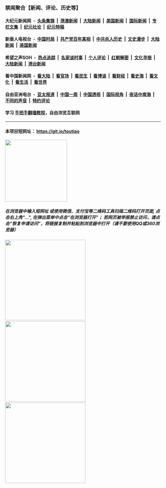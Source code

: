 ### 禁闻聚合【新闻、评论、历史等】

#### 大纪元新闻网 &nbsp;-&nbsp; [头条集锦](indexes/E头条集锦.md?t=02082322) &nbsp;|&nbsp; [港澳新闻](indexes/E港澳新闻.md?t=02082322)  &nbsp;|&nbsp; [大陆新闻](indexes/E大陆新闻.md?t=02082322) &nbsp;|&nbsp; [美国新闻](indexes/E美国新闻.md?t=02082322) &nbsp;|&nbsp; [国际新闻](indexes/E国际新闻.md?t=02082322) &nbsp;|&nbsp; [专栏文集](indexes/E专栏文集.md?t=02082322) &nbsp;|&nbsp; [纪元社论](indexes/E纪元社论.md?t=02082322) &nbsp;|&nbsp; [纪元特稿](indexes/E纪元特稿.md?t=02082322) 

#### 新唐人电视台 &nbsp;-&nbsp; [中国时局](indexes/N中国时局.md?t=02082322) &nbsp;|&nbsp; [共产党百年真相](indexes/N共产党百年真相.md?t=02082322) &nbsp;|&nbsp; [中共杀人历史](indexes/N中共杀人历史.md?t=02082322) &nbsp;|&nbsp; [文史漫步](indexes/N文史漫步.md?t=02082322) &nbsp;|&nbsp; [大陆新闻](indexes/N大陆新闻.md?t=02082322) &nbsp;|&nbsp; [美国新闻](indexes/N美国新闻.md?t=02082322)

#### 希望之声SOH &nbsp;-&nbsp; [热点追踪](indexes/H热点追踪.md?t=02082322) &nbsp;|&nbsp; [名家谈时事](indexes/H名家谈时事.md?t=02082322) &nbsp;|&nbsp; [个人评论](indexes/H个人评论.md?t=02082322)  &nbsp;|&nbsp; [红朝解密](indexes/H红朝解密.md?t=02082322) &nbsp;|&nbsp; [文化寻根](indexes/H文化寻根.md?t=02082322) &nbsp;|&nbsp; [大陆新闻](indexes/H大陆新闻.md?t=02082322) &nbsp;|&nbsp; [港台新闻](indexes/H港台新闻.md?t=02082322)

#### 看中国新闻网 &nbsp;-&nbsp; [看大陆](indexes/S看大陆.md?t=02082322) &nbsp;|&nbsp; [看官场](indexes/S看官场.md?t=02082322) &nbsp;|&nbsp; [看民生](indexes/S看民生.md?t=02082322)  &nbsp;|&nbsp; [看博谈](indexes/S看博谈.md?t=02082322) &nbsp;|&nbsp; [看财经](indexes/S看财经.md?t=02082322) &nbsp;|&nbsp; [看史海](indexes/S看史海.md?t=02082322) &nbsp;|&nbsp; [看文化](indexes/S看文化.md?t=02082322) &nbsp;|&nbsp; [看生活](indexes/S看生活.md?t=02082322) &nbsp;|&nbsp; [看世界](indexes/S看世界.md?t=02082322)

#### 自由亚洲电台 &nbsp;-&nbsp; [亚太报道](indexes/R亚太报道.md?t=02082322) &nbsp;|&nbsp; [中国一周](indexes/R中国一周.md?t=02082322) &nbsp;|&nbsp; [中国透视](indexes/R中国透视.md?t=02082322)  &nbsp;|&nbsp; [国际视角](indexes/R国际视角.md?t=02082322) &nbsp;|&nbsp; [夜话中南海](indexes/R夜话中南海.md?t=02082322) &nbsp;|&nbsp; [不同的声音](indexes/R不同的声音.md?t=02082322) &nbsp;|&nbsp; [特约评论](indexes/R特约评论.md?t=02082322)

#### 学习 [手把手翻墙教程](https://github.com/gfw-breaker/guides/wiki)，自由浏览互联网

----

#### 本项目短网址： https://git.io/toutiao
<img src="https://raw.githubusercontent.com/gfw-breaker/banned-news/master/scripts/img/qr.png" width="200px"/>  

##### 在浏览器中输入短网址 或使用微信、支付宝等二维码工具扫描二维码打开页面, 点击右上角"...", 在弹出菜单中点击“在浏览器打开”； 若网页被举报禁止访问，请点击“恢复申请访问”，将链接复制并粘贴到浏览器中打开（请不要使用QQ或360浏览器）

<img src="https://raw.githubusercontent.com/gfw-breaker/banned-news/master/scripts/img/1.png" width="260px"/> &nbsp; <img src="https://raw.githubusercontent.com/gfw-breaker/banned-news/master/scripts/img/2.png" width="260px"/> &nbsp; <img src="https://raw.githubusercontent.com/gfw-breaker/banned-news/master/scripts/img/3.png" width="260px"/>
